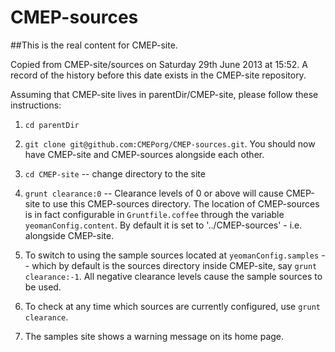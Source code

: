 CMEP-sources
============

##This is the real content for CMEP-site.

Copied from CMEP-site/sources on Saturday 29th June 2013 at 15:52.
A record of the history before this date exists in the CMEP-site repository.

Assuming that CMEP-site lives in parentDir/CMEP-site, please follow these instructions:

1. `cd parentDir`

1. `git clone git@github.com:CMEPorg/CMEP-sources.git`. You should now have CMEP-site and CMEP-sources alongside each other.

1. `cd CMEP-site` -- change directory to the site

1. `grunt clearance:0` -- Clearance levels of 0 or above will cause CMEP-site to use this CMEP-sources
directory. The location of CMEP-sources is in fact configurable in `Gruntfile.coffee` through the variable `yeomanConfig.content`. By default it is set to '../CMEP-sources' - i.e. alongside CMEP-site.

1. To switch to using the sample sources located at `yeomanConfig.samples` -- which by default is the sources directory inside CMEP-site, say `grunt clearance:-1`. All negative clearance levels cause the sample sources to be used.


1. To check at any time which sources are currently configured, use `grunt clearance`.

1. The samples site shows a warning message on its home page.